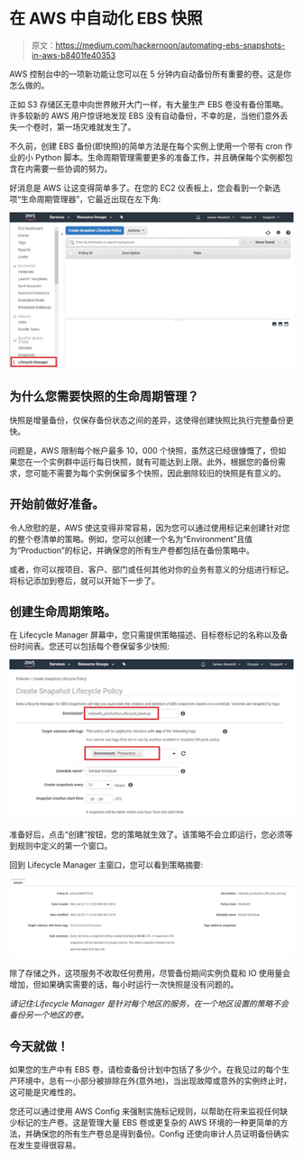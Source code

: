 # 在 AWS 中自动化 EBS 快照

> 原文：<https://medium.com/hackernoon/automating-ebs-snapshots-in-aws-b8401fe40353>

AWS 控制台中的一项新功能让您可以在 5 分钟内自动备份所有重要的卷。这是你怎么做的。

正如 S3 存储区无意中向世界敞开大门一样，有大量生产 EBS 卷没有备份策略。许多较新的 AWS 用户惊讶地发现 EBS 没有自动备份，不幸的是，当他们意外丢失一个卷时，第一场灾难就发生了。

不久前，创建 EBS 备份(即快照)的简单方法是在每个实例上使用一个带有 cron 作业的小 Python 脚本。生命周期管理需要更多的准备工作，并且确保每个实例都包含在内需要一些协调的努力。

好消息是 AWS 让这变得简单多了。在您的 EC2 仪表板上，您会看到一个新选项“生命周期管理器”，它最近出现在左下角:

![](img/d69bd7f60fbe378f10fa393fdee3fd99.png)

## 为什么您需要快照的生命周期管理？

快照是增量备份，仅保存备份状态之间的差异，这使得创建快照比执行完整备份更快。

问题是，AWS 限制每个帐户最多 10，000 个快照，虽然这已经很慷慨了，但如果您在一个实例群中运行每日快照，就有可能达到上限。此外，根据您的备份需求，您可能不需要为每个实例保留多个快照，因此删除较旧的快照是有意义的。

## 开始前做好准备。

令人欣慰的是，AWS 使这变得非常容易，因为您可以通过使用标记来创建针对您的整个卷清单的策略。例如，您可以创建一个名为“Environment”且值为“Production”的标记，并确保您的所有生产卷都包括在备份策略中。

或者，你可以按项目、客户、部门或任何其他对你的业务有意义的分组进行标记。将标记添加到卷后，就可以开始下一步了。

## 创建生命周期策略。

在 Lifecycle Manager 屏幕中，您只需提供策略描述、目标卷标记的名称以及备份时间表。您还可以包括每个卷保留多少快照:

![](img/858cf27552ac51119a15ca31e15392e0.png)

准备好后，点击“创建”按钮，您的策略就生效了。该策略不会立即运行，您必须等到规则中定义的第一个窗口。

回到 Lifecycle Manager 主窗口，您可以看到策略摘要:

![](img/dcb135aac74e469f6b9e1fc13eac8b21.png)

除了存储之外，这项服务不收取任何费用，尽管备份期间实例负载和 IO 使用量会增加，但如果确实需要的话，每小时运行一次快照是没有问题的。

*请记住:Lifecycle Manager 是针对每个地区的服务，在一个地区设置的策略不会备份另一个地区的卷。*

## 今天就做！

如果您的生产中有 EBS 卷，请检查备份计划中包括了多少个。在我见过的每个生产环境中，总有一小部分被排除在外(意外地)，当出现故障或意外的实例终止时，这可能是灾难性的。

您还可以通过使用 AWS Config 来强制实施标记规则，以帮助在将来监视任何缺少标记的生产卷。这是管理大量 EBS 卷或更复杂的 AWS 环境的一种更简单的方法，并确保您的所有生产卷总是得到备份。Config 还使向审计人员证明备份确实在发生变得很容易。